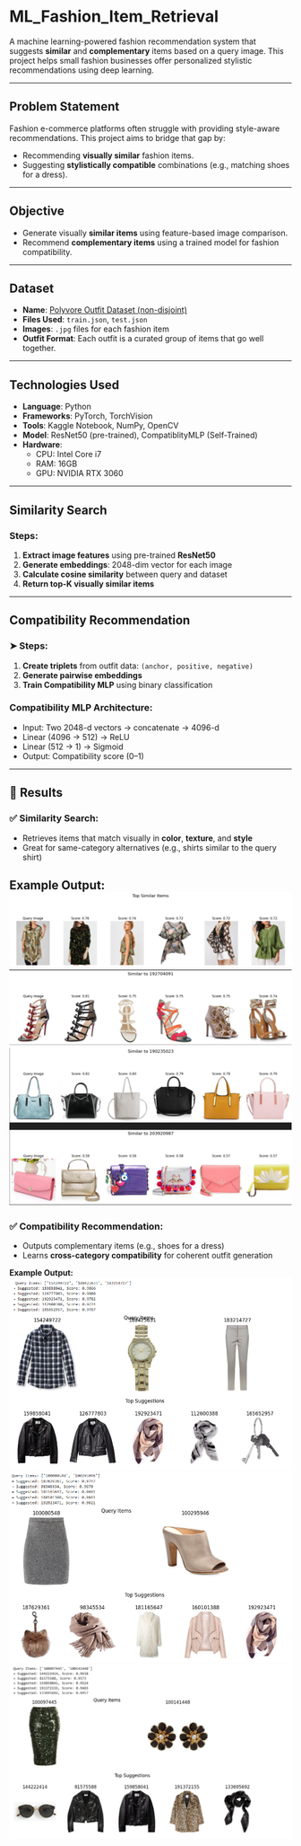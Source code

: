 # ML_Fashion_Item_Retrieval

A machine learning-powered fashion recommendation system that suggests **similar** and **complementary** items based on a query image. This project helps small fashion businesses offer personalized stylistic recommendations using deep learning.

---

## Problem Statement

Fashion e-commerce platforms often struggle with providing style-aware recommendations. This project aims to bridge that gap by:
- Recommending **visually similar** fashion items.
- Suggesting **stylistically compatible** combinations (e.g., matching shoes for a dress).

---

## Objective

- Generate visually **similar items** using feature-based image comparison.
- Recommend **complementary items** using a trained model for fashion compatibility.

---

## Dataset

- **Name**: [Polyvore Outfit Dataset (non-disjoint)]([https://github.com/xthan/polyvore-dataset](https://www.kaggle.com/datasets/enisteper1/polyvore-outfit-dataset))
- **Files Used**: `train.json`, `test.json`
- **Images**: `.jpg` files for each fashion item
- **Outfit Format**: Each outfit is a curated group of items that go well together.

---

## Technologies Used

- **Language**: Python
- **Frameworks**: PyTorch, TorchVision
- **Tools**: Kaggle Notebook, NumPy, OpenCV
- **Model**: ResNet50 (pre-trained), CompatiblityMLP (Self-Trained)
- **Hardware**: 
  - CPU: Intel Core i7  
  - RAM: 16GB  
  - GPU: NVIDIA RTX 3060

---

## Similarity Search

### Steps:
1. **Extract image features** using pre-trained **ResNet50**  
2. **Generate embeddings**: 2048-dim vector for each image
3. **Calculate cosine similarity** between query and dataset
4. **Return top-K visually similar items**

---

## Compatibility Recommendation

### ➤ Steps:
1. **Create triplets** from outfit data: `(anchor, positive, negative)`
2. **Generate pairwise embeddings**
3. **Train Compatibility MLP** using binary classification

### Compatibility MLP Architecture:
- Input: Two 2048-d vectors → concatenate → 4096-d
- Linear (4096 → 512) → ReLU  
- Linear (512 → 1) → Sigmoid  
- Output: Compatibility score (0–1)

---
## 📸 Results

### ✅ Similarity Search:
- Retrieves items that match visually in **color**, **texture**, and **style**
- Great for same-category alternatives (e.g., shirts similar to the query shirt)

**Example Output:**
![Similarity Search](images/similarity_output1.png)
![Similarity Search](images/similarity_output2.png)
![Similarity Search](images/similarity_output3.png)
---

### ✅ Compatibility Recommendation:
- Outputs complementary items (e.g., shoes for a dress)
- Learns **cross-category compatibility** for coherent outfit generation

**Example Output:**
![Compatibility Recommendation](images/compatibility_output1.png)
![Compatibility Recommendation](images/compatibility_output2.png)
![Compatibility Recommendation](images/compatibility_output3.png)

